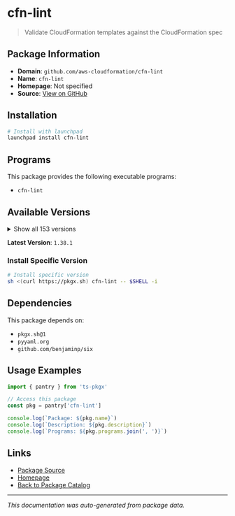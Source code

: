 # cfn-lint

> Validate CloudFormation templates against the CloudFormation spec

## Package Information

- **Domain**: `github.com/aws-cloudformation/cfn-lint`
- **Name**: `cfn-lint`
- **Homepage**: Not specified
- **Source**: [View on GitHub](https://github.com/pkgxdev/pantry/tree/main/projects/github.com/aws-cloudformation/cfn-lint/package.yml)

## Installation

```bash
# Install with launchpad
launchpad install cfn-lint
```

## Programs

This package provides the following executable programs:

- `cfn-lint`

## Available Versions

<details>
<summary>Show all 153 versions</summary>

- `1.38.1`, `1.38.0`, `1.37.2`, `1.37.1`, `1.37.0`
- `1.36.1`, `1.36.0`, `1.35.4`, `1.35.3`, `1.35.2`
- `1.35.1`, `1.35.0`, `1.34.2`, `1.34.1`, `1.34.0`
- `1.33.2`, `1.33.1`, `1.33.0`, `1.32.4`, `1.32.3`
- `1.32.2`, `1.32.1`, `1.32.0`, `1.31.3`, `1.31.2`
- `1.31.1`, `1.31.0`, `1.30.0`, `1.29.1`, `1.29.0`
- `1.28.0`, `1.27.0`, `1.26.1`, `1.26.0`, `1.25.1`
- `1.25.0`, `1.24.0`, `1.23.1`, `1.23.0`, `1.22.7`
- `1.22.6`, `1.22.5`, `1.22.4`, `1.22.3`, `1.22.2`
- `1.22.1`, `1.22.0`, `1.21.0`, `1.20.2`, `1.20.1`
- `1.20.0`, `1.19.0`, `1.18.4`, `1.18.3`, `1.18.2`
- `1.18.1`, `1.18.0`, `1.17.2`, `1.17.1`, `1.17.0`
- `1.16.1`, `1.16.0`, `1.15.2`, `1.15.1`, `1.15.0`
- `1.14.2`, `1.14.1`, `1.14.0`, `1.13.0`, `1.12.4`
- `1.12.3`, `1.12.2`, `1.12.1`, `1.12.0`, `1.11.1`
- `1.11.0`, `1.10.3`, `1.10.2`, `1.10.1`, `1.10.0`
- `1.9.7`, `1.9.6`, `1.9.5`, `1.9.4`, `1.9.3`
- `1.9.2`, `1.9.1`, `1.9.0`, `1.8.2`, `1.8.1`
- `1.8.0`, `1.7.2`, `1.7.1`, `1.7.0`, `1.6.1`
- `1.6.0`, `1.5.3`, `1.5.2`, `1.5.1`, `1.5.0`
- `1.4.2`, `1.4.1`, `1.4.0`, `1.3.7`, `1.3.6`
- `1.3.5`, `1.3.4`, `1.3.3`, `1.3.2`, `1.3.1`
- `1.3.0`, `0.87.11`, `0.87.10`, `0.87.9`, `0.87.8`
- `0.87.7`, `0.87.6`, `0.87.5`, `0.87.4`, `0.87.3`
- `0.87.2`, `0.87.1`, `0.87.0`, `0.86.4`, `0.86.3`
- `0.86.2`, `0.86.1`, `0.86.0`, `0.85.3`, `0.85.2`
- `0.85.1`, `0.85.0`, `0.84.0`, `0.83.8`, `0.83.7`
- `0.83.6`, `0.83.5`, `0.83.4`, `0.83.3`, `0.83.2`
- `0.83.1`, `0.83.0`, `0.82.2`, `0.82.1`, `0.82.0`
- `0.81.0`, `0.80.4`, `0.80.3`, `0.80.2`, `0.80.1`
- `0.79.11`, `0.79.10`, `0.79.9`

</details>

**Latest Version**: `1.38.1`

### Install Specific Version

```bash
# Install specific version
sh <(curl https://pkgx.sh) cfn-lint -- $SHELL -i
```

## Dependencies

This package depends on:

- `pkgx.sh@1`
- `pyyaml.org`
- `github.com/benjaminp/six`

## Usage Examples

```typescript
import { pantry } from 'ts-pkgx'

// Access this package
const pkg = pantry['cfn-lint']

console.log(`Package: ${pkg.name}`)
console.log(`Description: ${pkg.description}`)
console.log(`Programs: ${pkg.programs.join(', ')}`)
```

## Links

- [Package Source](https://github.com/pkgxdev/pantry/tree/main/projects/github.com/aws-cloudformation/cfn-lint/package.yml)
- [Homepage](#)
- [Back to Package Catalog](../../../package-catalog.md)

---

*This documentation was auto-generated from package data.*
